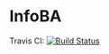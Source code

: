 # InfoBA

Travis CI: [![Build Status](https://travis-ci.com/gserventi/DDS_InfoBA.svg?token=2ABArT232QbbYsTLZ1dq&branch=master)](https://travis-ci.com/gserventi/DDS_InfoBA)
